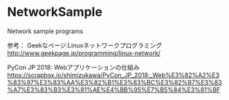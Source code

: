 # NetworkSample
Network sample programs


参考：
Geekなページ:Linuxネットワークプログラミング
http://www.geekpage.jp/programming/linux-network/

PyCon JP 2018: Webアプリケーションの仕組み
https://scrapbox.io/shimizukawa/PyCon_JP_2018:_Web%E3%82%A2%E3%83%97%E3%83%AA%E3%82%B1%E3%83%BC%E3%82%B7%E3%83%A7%E3%83%B3%E3%81%AE%E4%BB%95%E7%B5%84%E3%81%BF